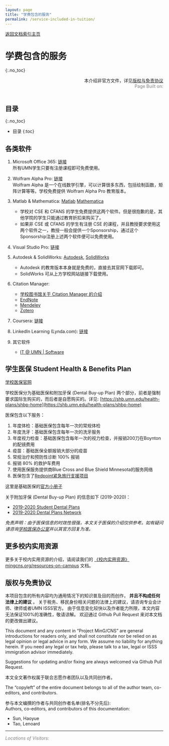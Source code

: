 ```yaml
---
layout: page
title: "学费包含的服务"
permalink: /service-included-in-tuition/
---
```


<div>
<a href="http://www.mingcns.org">返回文档索引主页</a>
</div>

# 学费包含的服务
{:.no_toc}

<div align="right">
本介绍非官方文件，详见<a href="#版权与免责协议">版权与免责协议</a><br>
<div style="color: grey">
Page Built on:
<i><script type="text/javascript"> document.write(document.lastModified); </script></i>
</div>
</div><br>

## 目录
{:.no_toc}

* 目录
{:toc}


## 各类软件
1. Microsoft Office 365: [链接](https://it.umn.edu/office-microsoft)  
所有UMN学生只要有注册课程即可免费使用。

2. Wolfram Alpha Pro: [链接](https://it.umn.edu/wolfram-alpha-pro)  
Wolfram Alpha 是一个在线数学引擎，可以计算很多东西，包括绘制函数，矩阵计算等等。学校免费提供 Wolfram Alpha Pro 教育版本。

3. Matlab & Mathematica: [Matlab](https://it.umn.edu/matlab) [Mathematica](https://it.umn.edu/mathematica)  
    * 学校对 CSE 和 CFANS 的学生免费提供这两个软件。但是很抱歉的是，其他学院的学生只能通过教育折扣来购买了。
    * 如果非 CSE 或 CFANS 的学生有注册 CSE 的课程，并且教授要求使用这两个软件之一，教授一般会提供一个Sponsorship，通过这个Sponsorship注册上述两个软件便可以免费使用。

4. Visual Studio Pro: [链接](https://it.umn.edu/visual-studio-pro-microsoft)

5. Autodesk & SolidWorks: [Autodesk](https://it.umn.edu/autodesk-education-software-autocad), [SolidWorks](https://it.umn.edu/solidworks)
    * Autodesk 的教育版本本身就是免费的，直接去其官网下载即可。
    * SolidWorks 可从上方学校网站链接下载使用。

6. Citation Manager:
    * [学校图书馆关于 Citation Manager 的介绍](https://www.lib.umn.edu/pim/citation)
    * [EndNote](https://it.umn.edu/endnote)
    * [Mendeley](https://www.lib.umn.edu/pim/mendeley)
    * [Zotero](https://www.lib.umn.edu/pim/citation/zotero)

7. Coursera: [链接](https://coursera.umn.edu/)

8. LinkedIn Learning (Lynda.com): [链接](https://it.umn.edu/technology/linkedin-learning)

9. 其它软件
    * [IT @ UMN \| Software](https://it.umn.edu/service-details/software)


## 学生医保 Student Health & Benefits Plan

[学校医保官网](https://shb.umn.edu/)  

学校医保分为基础医保和附加牙保 (Dental Buy-up Plan) 两个部分，前者是强制要求国际生购买的，而后者是自愿购买的。详见: [https://shb.umn.edu/health-plans/shbp-home](https://shb.umn.edu/health-plans/shbp-home)

医保包含以下服务：
1. 年度体检：基础医保包含每年一次的常规体检
2. 年度洗牙：基础医保包含每年一次的洗牙服务
3. 年度视力检查：基础医保包含每年一次的视力检查，并报销200刀在Boynton的配镜费用
4. 疫苗：基础医保全额报销大部分的疫苗
5. 常规治疗和预防性诊断 100% 报销
6. 报销 80% 的救护车费用
7. 使用医保服务提供商Blue Cross and Blue Shield Minnesota的服务网络
8. 医保包含了[Redpoint紧急旅行支援项目](https://shb.umn.edu/emergency-travel-assistance)

这里是基础医保的[官方小册子](https://shb.umn.edu/sites/shb.umn.edu/files/2019-2020_shbp_brochure_web.pdf)  

关于附加牙保 (Dental Buy-up Plan) 的信息如下 (2019-2020)：
* [2019-2020 Student Dental Plans](https://shb.umn.edu/sites/shb.umn.edu/files/2019-2020_sdp_buy-up_plan_spd.pdf)
* [2019-2020 Dental Plans Network](https://shb.umn.edu/sites/shb.umn.edu/files/2019-2020_sdp_buy_up_sbc.pdf)

_免责声明：由于医保信息的时效性很强，本文关于医保的介绍仅供参考。如有疑问请咨询[学校医保办公室](https://shb.umn.edu/contact)并以其官方回复为准。_


## 更多校内实用资源

更多关于校内实用资源的介绍，请阅读我们的 [《校内实用资源》mingcns.org/resources-on-campus](https://www.mingcns.org/resources-on-campus/) 文档。

## 版权与免责协议
本项目包含的所有内容均为通用情况下的知识普及目的而创作， **并且不构成任何法律上的建议** 。
关于税务、移民身份相关问题的法律上的建议，请咨询专业会计师、律师或者UMN ISSS官方。
由于信息变化较快以及作者能力所限，本文内容无法保证100%的准确性，敬请谅解。
欢迎通过 Github Pull Request 来对本文档的更改做出建议。

This document and any content in “Project MinG/CNS” are general introductions for readers only,
and shall not constitute nor be relied on as legal opinion or legal advice in any form.
We assume no liability for anything herein.
If you need any legal or tax help, please talk to a tax, legal or ISSS immigration advisor immediately.

Suggestions for updating and/or fixing are always welcomed via Github Pull Request.

本文全文著作权属于联合志愿作者团队以及共同创作者。

The “copyleft” of the entire document belongs to all of the author team, co-editors, and contributors.  

参与本文编撰的作者与共同创作者名单(排名不分先后):  
Authors, co-editors, and contributors of this documentation:

* Sun, Haoyue
* Tao, Lenoard

---
_<font color="grey">Locations of Visitors: </font>_
<div style="width: 50%; ">
<script type='text/javascript' id='clustrmaps' src='//cdn.clustrmaps.com/map_v2.js?cl=ffffff&w=a&t=tt&d=6dgA5xsRget7ciqINHnS-LTZ2Bt67OdMGfiecR3Qa-8&cmo=ff7a00&cmn=ff0000&ct=ffffff&co=2d78ad'></script>
</div>
